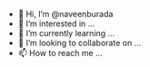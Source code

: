 - 👋 Hi, I’m @naveenburada
- 👀 I’m interested in ...
- 🌱 I’m currently learning ...
- 💞️ I’m looking to collaborate on ...
- 📫 How to reach me ...

<!---
naveenburada/naveenburada is a ✨ special ✨ repository because its `README.md` (this file) appears on your GitHub profile.
You can click the Preview link to take a look at your changes.
--->
